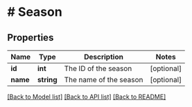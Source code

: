 # # Season

## Properties

Name | Type | Description | Notes
------------ | ------------- | ------------- | -------------
**id** | **int** | The ID of the season | [optional]
**name** | **string** | The name of the season | [optional]

[[Back to Model list]](../../README.md#models) [[Back to API list]](../../README.md#endpoints) [[Back to README]](../../README.md)

